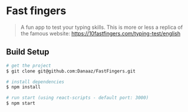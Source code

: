 # Fast fingers

> A fun app to test your typing skills.
This is more or less a replica of the famous website:
https://10fastfingers.com/typing-test/english

## Build Setup

```bash
# get the project
$ git clone git@github.com:Danaaz/FastFingers.git

# install dependencies
$ npm install

# run start (using react-scripts - default port: 3000)
$ npm start

```